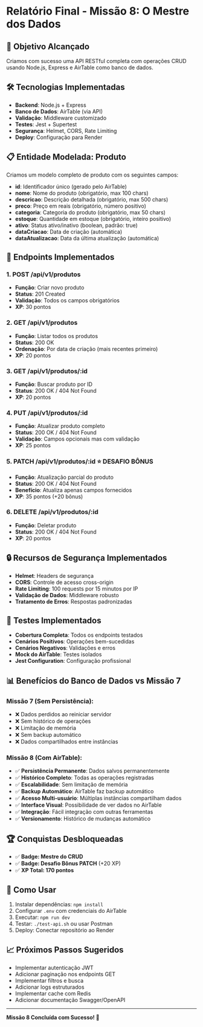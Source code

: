 # Relatório Final - Missão 8: O Mestre dos Dados

## 🎯 Objetivo Alcançado
Criamos com sucesso uma API RESTful completa com operações CRUD usando Node.js, Express e AirTable como banco de dados.

## 🛠️ Tecnologias Implementadas
- **Backend**: Node.js + Express
- **Banco de Dados**: AirTable (via API)
- **Validação**: Middleware customizado
- **Testes**: Jest + Supertest
- **Segurança**: Helmet, CORS, Rate Limiting
- **Deploy**: Configuração para Render

## 📋 Entidade Modelada: Produto
Criamos um modelo completo de produto com os seguintes campos:
- **id**: Identificador único (gerado pelo AirTable)
- **nome**: Nome do produto (obrigatório, max 100 chars)
- **descricao**: Descrição detalhada (obrigatório, max 500 chars)
- **preco**: Preço em reais (obrigatório, número positivo)
- **categoria**: Categoria do produto (obrigatório, max 50 chars)
- **estoque**: Quantidade em estoque (obrigatório, inteiro positivo)
- **ativo**: Status ativo/inativo (boolean, padrão: true)
- **dataCriacao**: Data de criação (automática)
- **dataAtualizacao**: Data da última atualização (automática)

## 🚀 Endpoints Implementados

### 1. POST /api/v1/produtos
- **Função**: Criar novo produto
- **Status**: 201 Created
- **Validação**: Todos os campos obrigatórios
- **XP**: 30 pontos

### 2. GET /api/v1/produtos
- **Função**: Listar todos os produtos
- **Status**: 200 OK
- **Ordenação**: Por data de criação (mais recentes primeiro)
- **XP**: 20 pontos

### 3. GET /api/v1/produtos/:id
- **Função**: Buscar produto por ID
- **Status**: 200 OK / 404 Not Found
- **XP**: 20 pontos

### 4. PUT /api/v1/produtos/:id
- **Função**: Atualizar produto completo
- **Status**: 200 OK / 404 Not Found
- **Validação**: Campos opcionais mas com validação
- **XP**: 25 pontos

### 5. PATCH /api/v1/produtos/:id ⭐ DESAFIO BÔNUS
- **Função**: Atualização parcial do produto
- **Status**: 200 OK / 404 Not Found
- **Benefício**: Atualiza apenas campos fornecidos
- **XP**: 35 pontos (+20 bônus)

### 6. DELETE /api/v1/produtos/:id
- **Função**: Deletar produto
- **Status**: 200 OK / 404 Not Found
- **XP**: 20 pontos

## 🔒 Recursos de Segurança Implementados
- **Helmet**: Headers de segurança
- **CORS**: Controle de acesso cross-origin
- **Rate Limiting**: 100 requests por 15 minutos por IP
- **Validação de Dados**: Middleware robusto
- **Tratamento de Erros**: Respostas padronizadas

## 🧪 Testes Implementados
- **Cobertura Completa**: Todos os endpoints testados
- **Cenários Positivos**: Operações bem-sucedidas
- **Cenários Negativos**: Validações e erros
- **Mock do AirTable**: Testes isolados
- **Jest Configuration**: Configuração profissional

## 📊 Benefícios do Banco de Dados vs Missão 7

### Missão 7 (Sem Persistência):
- ❌ Dados perdidos ao reiniciar servidor
- ❌ Sem histórico de operações
- ❌ Limitação de memória
- ❌ Sem backup automático
- ❌ Dados compartilhados entre instâncias

### Missão 8 (Com AirTable):
- ✅ **Persistência Permanente**: Dados salvos permanentemente
- ✅ **Histórico Completo**: Todas as operações registradas
- ✅ **Escalabilidade**: Sem limitação de memória
- ✅ **Backup Automático**: AirTable faz backup automático
- ✅ **Acesso Multi-usuário**: Múltiplas instâncias compartilham dados
- ✅ **Interface Visual**: Possibilidade de ver dados no AirTable
- ✅ **Integração**: Fácil integração com outras ferramentas
- ✅ **Versionamento**: Histórico de mudanças automático

## 🏆 Conquistas Desbloqueadas
- ✅ **Badge: Mestre do CRUD**
- ✅ **Badge: Desafio Bônus PATCH** (+20 XP)
- ✅ **XP Total: 170 pontos**

## 🚀 Como Usar
1. Instalar dependências: `npm install`
2. Configurar `.env` com credenciais do AirTable
3. Executar: `npm run dev`
4. Testar: `./test-api.sh` ou usar Postman
5. Deploy: Conectar repositório ao Render

## 📈 Próximos Passos Sugeridos
- Implementar autenticação JWT
- Adicionar paginação nos endpoints GET
- Implementar filtros e busca
- Adicionar logs estruturados
- Implementar cache com Redis
- Adicionar documentação Swagger/OpenAPI

---
**Missão 8 Concluída com Sucesso! 🎉**
